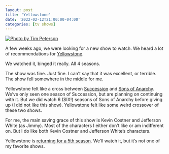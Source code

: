 ```yaml
---
layout: post
title: 'Yellowstone'
date: '2022-02-12T21:00:00-04:00'
categories: [tv shows]
---
```


[![Photo by Tim Peterson](https://images.unsplash.com/photo-1602604933301-88232da485a5?ixlib=rb-1.2.1&ixid=MnwxMjA3fDB8MHxwaG90by1wYWdlfHx8fGVufDB8fHx8&auto=format&fit=crop&w=2116&q=80)](https://unsplash.com/photos/Az8P8lOcgPA)

A few weeks ago, we were looking for a new show to watch. We heard a lot of recommendations for [Yellowstone](https://en.wikipedia.org/wiki/Yellowstone_(American_TV_series)).

We watched it, binged it really. All 4 seasons.

The show was fine. Just fine. I can’t say that it was excellent, or terrible. The show fell somewhere in the middle for me. 

Yellowstone felt like a cross between [Succession](https://en.wikipedia.org/wiki/Succession_(TV_series)) and [Sons of Anarchy](https://en.wikipedia.org/wiki/Sons_of_Anarchy). We’ve only seen one season of Succession, but are planning on continuing with it. But we did watch 6 (SIX!) seasons of Sons of Anarchy before giving up (I did not like this show). Yellowstone felt like some weird crossover of these two shows. 

For me, the main saving grace of this show is Kevin Costner
and Jefferson White (as Jimmy). Most of the characters I either don’t like or am indifferent on. But I do like both Kevin Costner and Jefferson White’s characters.

Yellowstone is [returning for a 5th season](https://www.yahoo.com/lifestyle/yellowstone-officially-returning-season-5-200000813.html). We’ll watch it, but it’s not one of my favorite shows. 

